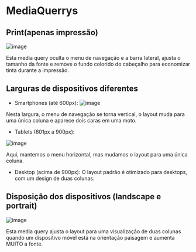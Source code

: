 # MediaQuerrys

## Print(apenas impressão)
![image](https://github.com/user-attachments/assets/c9f7952a-0a91-4a4e-8888-96cee1b96689)

Esta media query oculta o menu de navegação e a barra lateral, ajusta o tamanho da fonte e remove o fundo colorido do cabeçalho para economizar tinta durante a impressão.

## Larguras de dispositivos diferentes
* Smartphones (até 600px):
![image](https://github.com/user-attachments/assets/79662d00-6dd4-45ca-8a67-aefa4573aa99)

Nesta largura, o menu de navegação se torna vertical, o layout muda para uma única coluna e aparece dois caras em uma moto.

* Tablets (601px a 900px):

![image](https://github.com/user-attachments/assets/61fb981d-dc14-414b-b1b8-20e8bdaa7df7)

Aqui, mantemos o menu horizontal, mas mudamos o layout para uma única coluna.

* Desktop (acima de 900px):
O layout padrão é otimizado para desktops, com um design de duas colunas.

## Disposição dos dispositivos (landscape e portrait)
![image](https://github.com/user-attachments/assets/67ba8919-9678-4402-bd26-b3335871833d)


Esta media query ajusta o layout para uma visualização de duas colunas quando um dispositivo móvel está na orientação paisagem e aumenta MUITO a fonte.
